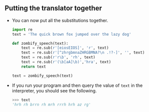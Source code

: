 ## Putting the translator together

- You can now put all the substitutions together.

	```python
	import re
	text = 'The quick brown fox jumped over the lazy dog'

	def zombify_speech(text):
		text = re.sub(r'[eiosEIOS]', 'r', text)
		text = re.sub(r'[^zhrgbmnaZHRGBMNA?\n .!?-]', '', text)
		text = re.sub(r'r\b', 'rh', text)
		text = re.sub(r'(\b[aA]\b)','hra', text)
		return text

	text = zombify_speech(text)
	```
	
- If you run your program and then query the value of `text` in the interpreter, you should see the following.

	```python
	>>> text
	'hrh rh brrn rh mrh rrrh hrh az rg'
	```
